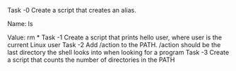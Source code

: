 Task -0 Create a script that creates an alias.

Name: ls

Value: rm *
Task -1 Create a script that prints hello user, where user is the current Linux user
Task -2 Add /action to the PATH. /action should be the last directory the shell looks into when looking for a program
Task -3 Create a script that counts the number of directories in the PATH
